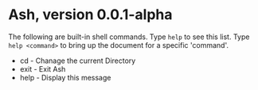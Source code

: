 # Ash, version 0.0.1-alpha
The following are built-in shell commands. Type `help` to see this list. Type 
`help <command>` to bring up the document for a specific 'command'.

* cd   - Chanage the current Directory
* exit - Exit Ash
* help - Display this message

